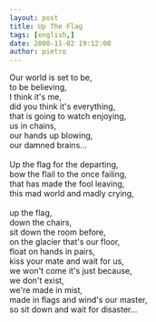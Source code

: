 ```yaml
---
layout: post
title: Up The Flag
tags: [english,]
date: 2008-11-02 19:12:00
author: pietro
---
```

Our world is set to be,<br/>to be believing,<br/>I think it's me,<br/>did you think it's everything,<br/>that is going to watch enjoying,<br/>us in chains,<br/>our hands up blowing,<br/>our damned brains...<br/><br/>Up the flag for the departing,<br/>bow the flail to the once failing,<br/>that has made the fool leaving,<br/>this mad world and madly crying,<br/><br/>up the flag,<br/>down the chairs,<br/>sit down the room before,<br/>on the glacier that's our floor,<br/>float on hands in pairs,<br/>kiss your mate and wait for us,<br/>we won't come it's just because,<br/>we don't exist,<br/>we're made in mist,<br/>made in flags and wind's our master,<br/>so sit down and wait for disaster...
